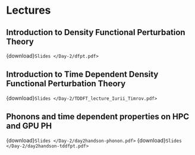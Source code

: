 # Lectures 

## Introduction to Density Functional Perturbation Theory

{download}`Slides </Day-2/dfpt.pdf>`

## Introduction to Time Dependent Density Functional Perturbation Theory

{download}`Slides </Day-2/TDDFT_lecture_Iurii_Timrov.pdf>`

## Phonons and time dependent properties on HPC and GPU	PH

{download}`Slides </Day-2/day2handson-phonon.pdf>`
{download}`Slides </Day-2/day2handson-tddfpt.pdf>`
